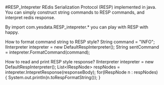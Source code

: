 #RESP_Intepreter
REdis Serialization Protocol (RESP) implemented in java.
You can simply construct string commands to RESP commands, and interpret redis response.

By import com.yesdata.RESP_intepreter.* you can play with RESP with happy.

How to format command string to RESP style?
String command = "INFO";
IInterpreter intepreter = new DefaultRespInterpreter();
String sentCommand = intepreter.FormatCommand(command);

How to read and print RESP style response?
IInterpreter intepreter = new DefaultRespInterpreter();
List&lt;IRespNode&gt; respNodes =  intepreter.IntepretResponse(responseBody);
for(IRespNode n : respNodes) {
    System.out.println(n.toRespFormatString());
}